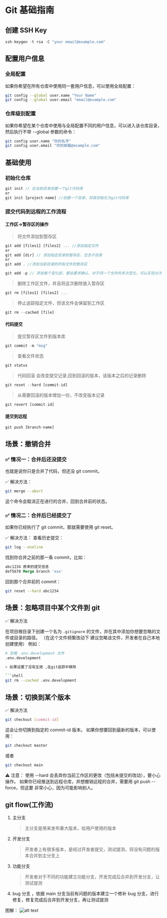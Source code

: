 # Git 基础指南

## 创建 SSH Key

```ts
ssh-keygen -t rsa -C "your email@example.com"
```

## 配置用户信息

### 全局配置

如果你希望在所有仓库中使用同一套用户信息，可以使用全局配置：

```bash
git config --global user.name "Your Name"
git config --global user.email "email@example.com"
```

### 仓库级别配置

如果你希望在某个仓库中使用与全局配置不同的用户信息，可以进入该仓库目录，然后执行不带 --global 参数的命令：

```bash
git config user.name "你的名字"
git config user.email "你的邮箱@example.com"
```

## 基础使用

### 初始化仓库

```ts
git init // 在当前目录创建一个git代码库
or
git init [project-name] //创建一个目录，将其初始化为git代码库
```

### 提交代码到远程的工作流程

#### 工作区->暂存区的操作

> 将文件添加到暂存区

```ts
git add [files1] [files2] ... //添加指定文件
or
git add [dir] // 添加指定目录到暂存区，包含子目录
or
git add . //添加当前目录的所有文件到暂存区

git add -p // 添加每个变化前，都会要求确认，对于同一个文件的多次变化，可以实现分次提交
```

> 删除工作区文件，并且将这次删除放入暂存区

```ts
git rm [files1] [files2] ...
```

> 停止追踪指定文件，但该文件会保留到工作区

```ts
git rm --cached [file]
```

#### 代码提交

> 提交暂存区文件到版本库

```ts
git commit -m "msg"
```

> 查看文件状态

```ts
git status
```

> 代码回滚
> 会改变提交记录,回到回滚的版本，该版本之后的记录删除

```ts
git reset --hard [commit-id]
```

> 从需要回滚的版本增加一份，不改变版本记录

```ts
git revert [commit-id]
```

#### 提交到远程

```ts
git push [branch-name]
```

## 场景：撤销合并

### ✅ 情况一：合并后还没提交

也就是说你只是合并了代码，但还没 git commit。

✅ 解决方法：

```bash
git merge --abort
```

这个命令会取消正在进行的合并，回到合并前的状态。

### ✅ 情况二：合并后已经提交了

如果你已经执行了 git commit，那就需要使用 git reset。

✅ 解决方法：
查看历史提交：

```bash
git log --oneline
```

找到你合并之前的那一条 commit，比如：

```sql
abc1234 原来的提交信息
def5678 Merge branch 'xxx'
```

回到那个合并前的 commit：

```bash
git reset --hard abc1234
```

## 场景：忽略项目中某个文件到 git

✅ 解决方法

在项目根目录下创建一个名为 `.gitignore` 的文件，并在其中添加你想要忽略的文件或目录的路径。
（在这个文件频繁改动下 建议忽略该文件，开发者在自己本地创建使用）
例如：

```bash
# 忽略 .env.development 文件 
.env.development

> 如果设置了没有生效 ,在git追踪中移除

```shell
git rm --cached .env.development
```

## 场景：切换到某个版本

✅ 解决方法

```bash
git checkout [commit-id]
```

这会让你切换到指定的 commit-id 版本。
如果你想要回到最新的版本，可以使用：

```bash
git checkout master
```

或者

```bash
git checkout main
```

⚠️ 注意：
使用 --hard 会丢弃你当前工作区的更改（包括未提交的改动），要小心操作。
如果你已经推送到远程仓库，并想撤销远程的合并，需要用 git push --force，但这要 非常小心，因为可能影响别人。

## git flow(工作流)

1. 主分支
   > 主分支是用来发布重大版本，给用户使用的版本
2. 开发分支
   > 开发者上有很多版本，是经过开发者提交，测试提测，将没有问题的版本合并到主分支上
3. 功能分支
   > 开发者对于不同的功能建立功能分支，开发完成后合并到开发分支，让测试提测
4. bug 分支 ，依据 main 分支当前有问题的版本建立一个修补 bug 分支，进行修复，修复完成后合并到开发分支，再让测试提测

图解：
![alt text](/images/git/git_flow.png)
